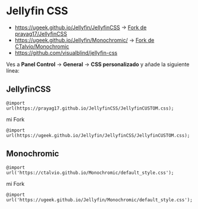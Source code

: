

# Jellyfin CSS
- https://ugeek.github.io/Jellyfin/JellyfinCSS -> [Fork de prayag17/JellyfinCSS](https://github.com/prayag17/JellyfinCSS)
- https://ugeek.github.io/Jellyfin/Monochromic/  -> [Fork de CTalvio/Monochromic](https://github.com/CTalvio/Monochromic)
- https://github.com/visualblind/jellyfin-css





Ves a **Panel Control** -> **General** -> **CSS personalizado** y añade la siguiente línea:



## JellyfinCSS

``` 
@import url(https://prayag17.github.io/JellyfinCSS/JellyfinCUSTOM.css); 
```


mi Fork

```
@import url(https://ugeek.github.io/Jellyfin/JellyfinCSS/JellyfinCUSTOM.css);
```



## Monochromic



```
@import url('https://ctalvio.github.io/Monochromic/default_style.css');
```

mi Fork

```
@import url('https://ugeek.github.io/Jellyfin/Monochromic/default_style.css');
```